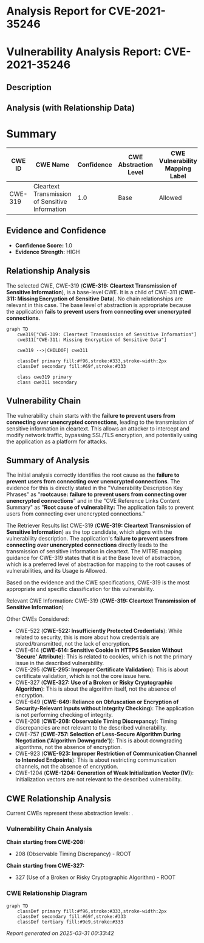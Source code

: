 # Analysis Report for CVE-2021-35246

# Vulnerability Analysis Report: CVE-2021-35246

## Description



## Analysis (with Relationship Data)

# Summary
| CWE ID | CWE Name | Confidence | CWE Abstraction Level | CWE Vulnerability Mapping Label | CWE-Vulnerability Mapping Notes |
|---|---|---|---|---|---|
| CWE-319 | Cleartext Transmission of Sensitive Information | 1.0 | Base | Allowed | Primary CWE |

## Evidence and Confidence

*   **Confidence Score:** 1.0
*   **Evidence Strength:** HIGH

## Relationship Analysis
The selected CWE, CWE-319 (**CWE-319: Cleartext Transmission of Sensitive Information**), is a base-level CWE. It is a child of CWE-311 (**CWE-311: Missing Encryption of Sensitive Data**). No chain relationships are relevant in this case. The base level of abstraction is appropriate because the application **fails to prevent users from connecting over unencrypted connections**.

```mermaid
graph TD
    cwe319["CWE-319: Cleartext Transmission of Sensitive Information"]
    cwe311["CWE-311: Missing Encryption of Sensitive Data"]
    
    cwe319 -->|CHILDOF| cwe311
    
    classDef primary fill:#f96,stroke:#333,stroke-width:2px
    classDef secondary fill:#69f,stroke:#333
    
    class cwe319 primary
    class cwe311 secondary
```

## Vulnerability Chain
The vulnerability chain starts with the **failure to prevent users from connecting over unencrypted connections**, leading to the transmission of sensitive information in cleartext. This allows an attacker to intercept and modify network traffic, bypassing SSL/TLS encryption, and potentially using the application as a platform for attacks.

## Summary of Analysis
The initial analysis correctly identifies the root cause as the **failure to prevent users from connecting over unencrypted connections**. The evidence for this is directly stated in the "Vulnerability Description Key Phrases" as "**rootcause:** **failure to prevent users from connecting over unencrypted connections**" and in the "CVE Reference Links Content Summary" as "**Root cause of vulnerability:** The application fails to prevent users from connecting over unencrypted connections."

The Retriever Results list CWE-319 (**CWE-319: Cleartext Transmission of Sensitive Information**) as the top candidate, which aligns with the vulnerability description. The application's **failure to prevent users from connecting over unencrypted connections** directly leads to the transmission of sensitive information in cleartext. The MITRE mapping guidance for CWE-319 states that it is at the Base level of abstraction, which is a preferred level of abstraction for mapping to the root causes of vulnerabilities, and its Usage is Allowed.

Based on the evidence and the CWE specifications, CWE-319 is the most appropriate and specific classification for this vulnerability.

Relevant CWE Information:
CWE-319 (**CWE-319: Cleartext Transmission of Sensitive Information**)

Other CWEs Considered:

*   CWE-522 (**CWE-522: Insufficiently Protected Credentials**): While related to security, this is more about how credentials are stored/transmitted, not the lack of encryption.
*   CWE-614 (**CWE-614: Sensitive Cookie in HTTPS Session Without 'Secure' Attribute**): This is related to cookies, which is not the primary issue in the described vulnerability.
*   CWE-295 (**CWE-295: Improper Certificate Validation**): This is about certificate validation, which is not the core issue here.
*   CWE-327 (**CWE-327: Use of a Broken or Risky Cryptographic Algorithm**): This is about the algorithm itself, not the absence of encryption.
* CWE-649 (**CWE-649: Reliance on Obfuscation or Encryption of Security-Relevant Inputs without Integrity Checking**): The application is not performing checking of integrity.
*   CWE-208 (**CWE-208: Observable Timing Discrepancy**): Timing discrepancies are not relevant to the described vulnerability.
*   CWE-757 (**CWE-757: Selection of Less-Secure Algorithm During Negotiation ('Algorithm Downgrade')**): This is about downgrading algorithms, not the absence of encryption.
*   CWE-923 (**CWE-923: Improper Restriction of Communication Channel to Intended Endpoints**): This is about restricting communication channels, not the absence of encryption.
*   CWE-1204 (**CWE-1204: Generation of Weak Initialization Vector (IV)**): Initialization vectors are not relevant to the described vulnerability.


## CWE Relationship Analysis

Current CWEs represent these abstraction levels: .


### Vulnerability Chain Analysis

**Chain starting from CWE-208:**
- 208 (Observable Timing Discrepancy) - ROOT


**Chain starting from CWE-327:**
- 327 (Use of a Broken or Risky Cryptographic Algorithm) - ROOT



### CWE Relationship Diagram

```mermaid
graph TD
    classDef primary fill:#f96,stroke:#333,stroke-width:2px
    classDef secondary fill:#69f,stroke:#333
    classDef tertiary fill:#9e9,stroke:#333
```



*Report generated on 2025-03-31 00:33:42*
